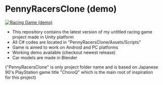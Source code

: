 # PennyRacersClone (demo)

[![Racing Game (demo)](https://img.youtube.com/vi/tdy9ZAxmlzs/0.jpg)](https://www.youtube.com/watch?v=tdy9ZAxmlzs)

- This repository contains the latest version of my untitled racing game project made in Unity platform
- All C# codes are located in "PennyRacersClone/Assets/Scripts"
- Game is aimed to work on Android and PC platforms
- Working demo available (checkout newest release)
- Car models are made in Blender

("PennyRacersClone" is only project folder name and is based on Japanese 90's PlayStation game title "ChoroQ" which is the main root of inspiration for this project)
